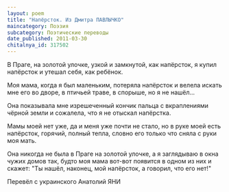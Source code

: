 ```yaml
---
layout: poem
title: "Напёрсток. Из Дмитра ПАВЛЫЧКО"
maincategory: Поэзия
subcategory: Поэтические переводы
date_published: 2011-03-30
chitalnya_id: 317502
---
```




В Праге,
на золотой улочке,
узкой и замкнутой, как напёрсток,
я купил напёрсток
и утешал себя, как ребёнок.

Моя мама, 
когда я был маленьким,
потеряла напёрсток
и велела искать мне его во дворе,
в птичьей траве, в спорыше, 
но я не нашёл...

Она показывала мне
изрешеченный кончик пальца
с вкраплениями чёрной земли
и сожалела, что я
не отыскал напёрстка.

Мамы моей нет уже,
да и меня уже почти не стало,
но в руке моей есть напёрсток,
горячий, полный тепла,
словно его только что
сняла с руки моя мать.

Она никогда не была в Праге
на золотой улочке,
а я заглядываю в окна
чужих домов
так, будто моя мама
вот-вот появится
в одном из них и скажет:
"Ты нашёл, наконец,
мой напёрсток, а говорил,
что его нет!"

Перевёл с украинского Анатолий ЯНИ






